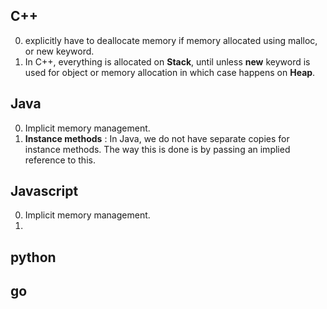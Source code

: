 ## C++
0. explicitly have to deallocate memory if memory allocated using malloc, or new keyword.
1. In C++, everything is allocated on **Stack**, until unless **new** keyword is used for object or memory allocation in which case happens on **Heap**.



## Java
0. Implicit memory management.
1. **Instance methods** : In Java, we do not have separate copies for instance methods. The way this is done is by passing an implied reference to this.


## Javascript
0. Implicit memory management.
1.


## python




## go


